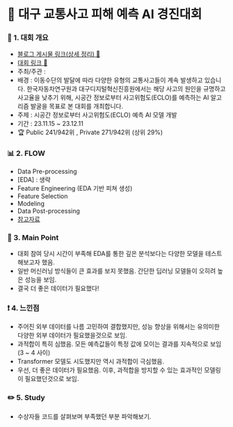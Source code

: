 # 📌 대구 교통사고 피해 예측 AI 경진대회

### 📄 1. 대회 개요
  - [블로그 게시물 링크(상세 정리) 🔗](https://blog.naver.com/2hannseok/223297788580)
  - [대회 링크 🔗](https://dacon.io/competitions/official/236193/overview/description) 
  - 주최/주관 : 
  - 배경 : 이동수단의 발달에 따라 다양한 유형의 교통사고들이 계속 발생하고 있습니다. 한국자동차연구원과 대구디지털혁신진흥원에서는 해당 사고의 원인을 규명하고 사고율을 낮추기 위해, 시공간 정보로부터 사고위험도(ECLO)를 예측하는 AI 알고리즘 발굴을 목표로 본 대회를 개최합니다. 
  - 주제 : 시공간 정보로부터 사고위험도(ECLO) 예측 AI 모델 개발
  - 기간 : 23.11.15 ~ 23.12.11
  - :trophy:  Public 241/942위 , Private 271/942위 (상위 29%)

### 📊  2. FLOW 
  - Data Pre-processing
  - [EDA] : 생략
  - Feature Engineering (EDA 기반 피쳐 생성)
  - Feature Selection
  - Modeling 
  - Data Post-processing
  - [참고자료]()

### 🎯 3. Main Point
- 대회 참여 당시 시간이 부족해 EDA를 통한 깊은 분석보다는 다양한 모델을 테스트해보고자 했음.
- 일반 머신러닝 방식들이 큰 효과를 보지 못했음. 간단한 딥러닝 모델들이 오히려 높은 성능을 보임.
- 결국 더 좋은 데이터가 필요했다!

### ❗ 4. 느낀점
- 주어진 외부 데이터를 나름 고민하여 결합했지만, 성능 향상을 위해서는 유의미한 다양한 외부 데이터가 필요했을것으로 보임.
- 과적합이 특히 심했음. 모든 예측값들이 특정 값에 모이는 결과를 지속적으로 보임 (3 ~ 4 사이)
- Transformer 모델도 시도했지만 역시 과적합이 극심했음.
- 우선, 더 좋은 데이터가 필요했음. 이후, 과적합을 방지할 수 있는 효과적인 모델링이 필요했던것으로 보임.


### ✏️ 5. Study
- 수상자들 코드를 살펴보며 부족했던 부분 파악해보기.

